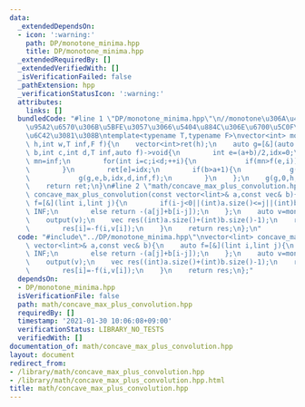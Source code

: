 ```yaml
---
data:
  _extendedDependsOn:
  - icon: ':warning:'
    path: DP/monotone_minima.hpp
    title: DP/monotone_minima.hpp
  _extendedRequiredBy: []
  _extendedVerifiedWith: []
  _isVerificationFailed: false
  _pathExtension: hpp
  _verificationStatusIcon: ':warning:'
  attributes:
    links: []
  bundledCode: "#line 1 \"DP/monotone_minima.hpp\"\n//monotone\u306A\u4E8C\u5909\u6570\
    \u95A2\u6570\u306B\u5BFE\u3057\u3066\u5404\u884C\u306E\u6700\u5C0F\u5024\u3092\
    \u6C42\u3081\u308B\ntemplate<typename T,typename F>\nvector<int> monotone_minima(int\
    \ h,int w,T inf,F f){\n    vector<int>ret(h);\n    auto g=[&](auto g,int a,int\
    \ b,int c,int d,T inf,auto f)->void{\n        int e=(a+b)/2,idx=0;\n        T\
    \ mn=inf;\n        for(int i=c;i<d;++i){\n            if(mn>f(e,i))mn=f(e,i),idx=i;\n\
    \        }\n        ret[e]=idx;\n        if(b>a+1){\n            g(g,a,e,c,idx+1,inf,f);\n\
    \            g(g,e,b,idx,d,inf,f);\n        }\n    };\n    g(g,0,h,0,w,inf,f);\n\
    \    return ret;\n}\n#line 2 \"math/concave_max_plus_convolution.hpp\"\nvector<lint>\
    \ concave_max_plus_convolution(const vector<lint>& a,const vec& b){\n    auto\
    \ f=[&](lint i,lint j){\n        if(i-j<0||(int)a.size()<=j||(int)b.size()<=i-j)return\
    \ INF;\n        else return -(a[j]+b[i-j]);\n    };\n    auto v=monotone_minima(a.size()+b.size()-1,b.size(),INF,f);\n\
    \    output(v);\n    vec res((int)a.size()+(int)b.size()-1);\n    rep(i,a.size()+b.size()-1){\n\
    \        res[i]=-f(i,v[i]);\n    }\n    return res;\n};\n"
  code: "#include\"../DP/monotone_minima.hpp\"\nvector<lint> concave_max_plus_convolution(const\
    \ vector<lint>& a,const vec& b){\n    auto f=[&](lint i,lint j){\n        if(i-j<0||(int)a.size()<=j||(int)b.size()<=i-j)return\
    \ INF;\n        else return -(a[j]+b[i-j]);\n    };\n    auto v=monotone_minima(a.size()+b.size()-1,b.size(),INF,f);\n\
    \    output(v);\n    vec res((int)a.size()+(int)b.size()-1);\n    rep(i,a.size()+b.size()-1){\n\
    \        res[i]=-f(i,v[i]);\n    }\n    return res;\n};"
  dependsOn:
  - DP/monotone_minima.hpp
  isVerificationFile: false
  path: math/concave_max_plus_convolution.hpp
  requiredBy: []
  timestamp: '2021-01-30 10:06:08+09:00'
  verificationStatus: LIBRARY_NO_TESTS
  verifiedWith: []
documentation_of: math/concave_max_plus_convolution.hpp
layout: document
redirect_from:
- /library/math/concave_max_plus_convolution.hpp
- /library/math/concave_max_plus_convolution.hpp.html
title: math/concave_max_plus_convolution.hpp
---
```

